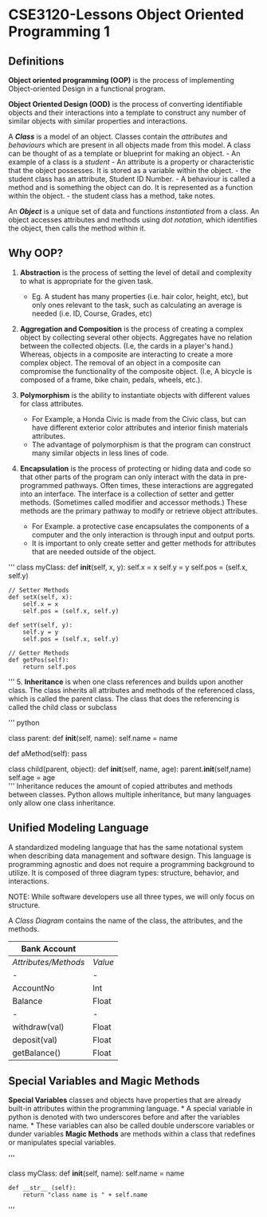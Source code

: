 # CSE3120-Lessons Object Oriented Programming 1

## Definitions

__Object oriented programming (OOP)__ is the process of implementing Object-oriented Design in a functional program.

__Object Oriented Design (OOD)__ is the process of converting identifiable objects and their interactions into a template to construct any number of similar objects with similar properties and interactions.

A ___Class___ is a model of an object. Classes contain the _attributes_ and _behaviours_ which are present in all objects made from this model. A class can be thought of as a template or blueprint for making an object.
    - An example of a class is a _student_
    - An attribute is a property or characteristic that the object possesses. It is stored as a variable within the object.
        - the student class has an attribute, Student ID Number.
    - A behaviour is called a method and is something the object can do. It is represented as a function within the object.
        - the student class has a method, take notes.
        
An ___Object___ is a unique set of data and functions _instantiated_ from a class. An object accesses attributes and methods using _dot notation_, which identifies the object, then calls the method within it.

## Why OOP?
1. __Abstraction__ is the process of setting the level of detail and complexity to what is appropriate for the given task.
    - Eg. A student has many properties (i.e. hair color, height, etc), but only ones relevant to the task, such as calculating an average is needed (i.e. ID, Course, Grades, etc)

2. __Aggregation and Composition__ is the process of creating a complex object by collecting several other objects. Aggregates have no relation between the collected objects. (I.e, the cards in a player's hand.) Whereas, objects in a composite are interacting to create a more complex object. The removal of an object in a composite can compromise the functionality of the composite object. (I.e, A bicycle is composed of a frame, bike chain, pedals, wheels, etc.).

3. __Polymorphism__ is the ability to instantiate objects with different values for class attributes.
    * For Example, a Honda Civic is made from the Civic class, but can have different exterior color attributes and interior finish materials attributes.
    * The advantage of polymorphism is that the program can construct many similar objects in less lines of code.
    
4. __Encapsulation__ is the process of protecting or hiding data and code so that other parts of the program can only interact with the data in pre-programmed pathways. Often times, these interactions are aggregated into an interface. The interface is a collection of setter and getter methods. (Sometimes called modifier and accessor methods.) These methods are the primary pathway to modify or retrieve object attributes.
    * For Example. a protective case encapsulates the components of a computer and the only interaction is through input and output ports.
    * It is important to only create setter and getter methods for attributes that are needed outside of the object.
    

'''
class myClass:
    def __init__(self, x, y):
        self.x = x
        self.y = y
        self.pos = (self.x, self.y)
    
    // Setter Methods
    def setX(self, x):
        self.x = x
        self.pos = (self.x, self.y)
        
    def setY(self, y):
        self.y = y
        self.pos = (self.x, self.y)
    
    // Getter Methods
    def getPos(self):
        return self.pos
'''
5. __Inheritance__ is when one class references and builds upon another class. The class inherits all attributes and methods of the referenced class, which is called the parent class. The class that does the referencing is called the child class or subclass

'''
python

class parent:
    def __init__(self, name):
        self.name = name
        
   def aMethod(self):
        pass
        
class child(parent, object):
    def __init__(self, name, age):
        parent.__init__(self,name)
        self.age = age    
'''
Inheritance reduces the amount of copied attributes and methods between classes. Python allows multiple inheritance, but many languages only allow one class inheritance.

## Unified Modeling Language
A standardized modeling language that has the same notational system when describing data management and software design. This language is programming agnostic and does not require a programming background to utilize. It is composed of three diagram types: structure, behavior, and interactions.

NOTE: While software developers use all three types, we will only focus on structure.

A _Class Diagram_ contains the name of the class, the attributes, and the methods.

| Bank Account | |
| --- | --- |
| _Attributes/Methods_ | _Value_ |
| - | - |
| AccountNo | Int |
| Balance | Float |
| - | - |
| withdraw(val) | Float |
| deposit(val) | Float |
| getBalance() | Float |

## Special Variables and Magic Methods
__Special Variables__ classes and objects have properties that are already built-in attributes within the programming language.
    * A special variable in python is denoted with two underscores before and after the variables name.
    * These variables can also be called double underscore variables or dunder variables
__Magic Methods__ are methods within a class that redefines or manipulates special variables.

'''

class myClass:
    def __init__(self, name):
        self.name = name
        
    def __str__ (self):
        return "class name is " + self.name
'''